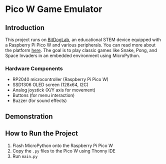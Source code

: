 # Pico W Game Emulator  

## Introduction  

This project runs on [BitDogLab](https://github.com/BitDogLab/BitDogLab), an educational STEM device equipped with a Raspberry Pi Pico W and various peripherals. You can read more about the platform [here](https://www.fee.unicamp.br/bitdoglab-a-revolucao-no-ensino-de-eletronica-programacao-e-iot/). The goal is to play classic games like Snake, Pong, and Space Invaders in an embedded environment using MicroPython.  

### Hardware Components
- RP2040 microcontroller (Raspberry Pi Pico W)  
- SSD1306 OLED screen (128x64, I2C)  
- Analog joystick (X/Y axis for movement)  
- Buttons (for menu interaction)  
- Buzzer (for sound effects)

## Demonstration
<!-- Place images and videos -->

## How to Run the Project  
1. Flash MicroPython onto the Raspberry Pi Pico W  
2. Copy the `.py` files to the Pico W using Thonny IDE  
3. Run `main.py`  
